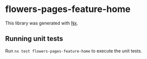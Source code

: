 # flowers-pages-feature-home

This library was generated with [Nx](https://nx.dev).

## Running unit tests

Run `nx test flowers-pages-feature-home` to execute the unit tests.
